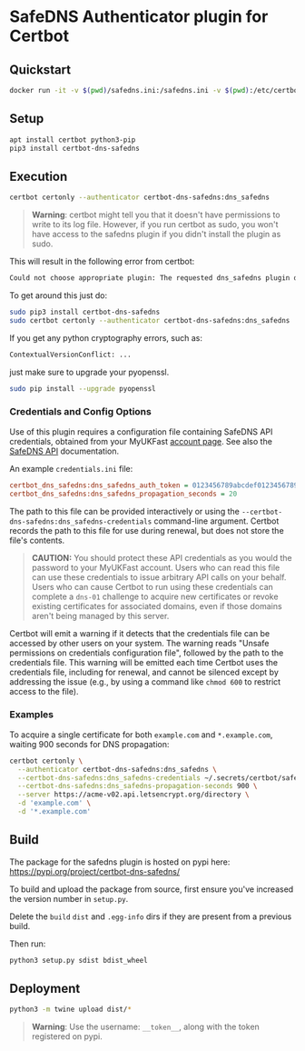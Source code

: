 # SafeDNS Authenticator plugin for Certbot

## Quickstart
```bash
docker run -it -v $(pwd)/safedns.ini:/safedns.ini -v $(pwd):/etc/certbot ukfast/certbot-dns-safedns:latest 
```

## Setup

```bash
apt install certbot python3-pip
pip3 install certbot-dns-safedns
```

## Execution

```bash
certbot certonly --authenticator certbot-dns-safedns:dns_safedns
```

> **Warning**: certbot might tell you that it doesn't have permissions to write to its log file. However, if you run certbot as sudo, you won't have access to the safedns plugin if you didn't install the plugin as sudo.

This will result in the following error from certbot:

```bash
Could not choose appropriate plugin: The requested dns_safedns plugin does not appear to be installed
```

To get around this just do:

```bash
sudo pip3 install certbot-dns-safedns
sudo certbot certonly --authenticator certbot-dns-safedns:dns_safedns
```

If you get any python cryptography errors, such as:

```bash
ContextualVersionConflict: ...
```

just make sure to upgrade your pyopenssl.

```bash
sudo pip install --upgrade pyopenssl
```

### Credentials and Config Options

Use of this plugin requires a configuration file containing SafeDNS API credentials, obtained from your MyUKFast [account page](https://my.ukfast.co.uk/applications/index.php). See also the [SafeDNS API](https://developers.ukfast.io/documentation/safedns) documentation.

An example ``credentials.ini`` file:

```ini
certbot_dns_safedns:dns_safedns_auth_token = 0123456789abcdef0123456789abcdef01234567
certbot_dns_safedns:dns_safedns_propagation_seconds = 20
```

The path to this file can be provided interactively or using the `--certbot-dns-safedns:dns_safedns-credentials` command-line argument. Certbot records the path to this file for use during renewal, but does not store the file's contents.

> **CAUTION:** You should protect these API credentials as you would the password to your MyUKFast account. Users who can read this file can use these credentials to issue arbitrary API calls on your behalf. Users who can cause Certbot to run using these credentials can complete a ``dns-01`` challenge to acquire new certificates or revoke existing certificates for associated domains, even if those domains aren't being managed by this server.

Certbot will emit a warning if it detects that the credentials file can be accessed by other users on your system. The warning reads "Unsafe permissions on credentials configuration file", followed by the path to the credentials file. This warning will be emitted each time Certbot uses the credentials file, including for renewal, and cannot be silenced except by addressing the issue (e.g., by using a command like `chmod 600` to restrict access to the file).

### Examples

To acquire a single certificate for both `example.com` and `*.example.com`, waiting 900 seconds for DNS propagation:

```bash
certbot certonly \
  --authenticator certbot-dns-safedns:dns_safedns \
  --certbot-dns-safedns:dns_safedns-credentials ~/.secrets/certbot/safedns.ini \
  --certbot-dns-safedns:dns_safedns-propagation-seconds 900 \
  --server https://acme-v02.api.letsencrypt.org/directory \
  -d 'example.com' \
  -d '*.example.com'
```

## Build

The package for the safedns plugin is hosted on pypi here: <https://pypi.org/project/certbot-dns-safedns/>

To build and upload the package from source, first ensure you've increased the version number in ```setup.py```.

Delete the ```build``` ```dist``` and ```.egg-info``` dirs if they are present from a previous build.

Then run:

```bash
python3 setup.py sdist bdist_wheel
```

## Deployment

```bash
python3 -m twine upload dist/*
```

> **Warning**: Use the username: `__token__`, along with the token registered on pypi.
